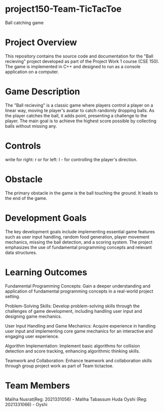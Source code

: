 # project150-Team-TicTacToe
Ball catching game

# Project Overview
This repository contains the source code and documentation for the "Ball recieving" project developed as part of the Project Work 1 course (CSE 150). The game is implemented in C++ and designed to run as a console application on a computer.

# Game Description
The "Ball recieving" is a classic game where players control a player on a linear way, moving te player's avatar to catch randomly dropping balls. As the player catches the ball, it adds point, presenting a challenge to the player. The main goal is to achieve the highest score possible by collecting balls without missing any.
# Controls
write for right: r or for left: l - for controlling the player's direction.
# Obstacle
The primary obstacle in the game is the ball touching the ground. It leads to the end of the game.

# Development Goals
The key development goals include implementing essential game features such as user input handling, random food generation, player movement mechanics, missing the ball detection, and a scoring system. The project emphasizes the use of fundamental programming concepts and relevant data structures.

# Learning Outcomes
Fundamental Programming Concepts: Gain a deeper understanding and application of fundamental programming concepts in a real-world project setting.

Problem-Solving Skills: Develop problem-solving skills through the challenges of game development, including handling user input and designing game mechanics.

User Input Handling and Game Mechanics: Acquire experience in handling user input and implementing core game mechanics for an interactive and engaging user experience.

Algorithm Implementation: Implement basic algorithms for collision detection and score tracking, enhancing algorithmic thinking skills.

Teamwork and Collaboration: Enhance teamwork and collaboration skills through group project work as part of Team tictactoe.

# Team Members
Maliha Nusrat(Reg: 2021331056) - Maliha
Tabassum Huda Oyshi (Reg: 2021331066) - Oyshi
